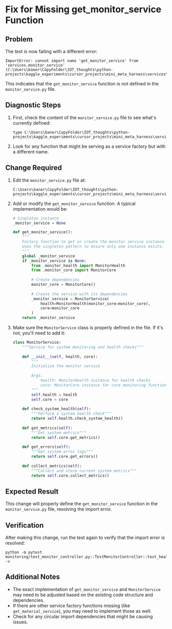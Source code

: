# Fix for Missing get_monitor_service Function

## Problem
The test is now failing with a different error:
```
ImportError: cannot import name 'get_monitor_service' from 'services.monitor_service' (C:\Users\baner\CopyFolder\IOT_thoughts\python-projects\kaggle_experiments\cursor_projects\mini_meta_harness\services\monitor_service.py)
```

This indicates that the `get_monitor_service` function is not defined in the `monitor_service.py` file.

## Diagnostic Steps

1. First, check the content of the `monitor_service.py` file to see what's currently defined:
   ```
   type C:\Users\baner\CopyFolder\IOT_thoughts\python-projects\kaggle_experiments\cursor_projects\mini_meta_harness\services\monitor_service.py
   ```

2. Look for any function that might be serving as a service factory but with a different name.

## Change Required

1. Edit the `monitor_service.py` file at:
   ```
   C:\Users\baner\CopyFolder\IOT_thoughts\python-projects\kaggle_experiments\cursor_projects\mini_meta_harness\services\monitor_service.py
   ```

2. Add or modify the `get_monitor_service` function. A typical implementation would be:
   ```python
   # Singleton instance
   _monitor_service = None

   def get_monitor_service():
       """
       Factory function to get or create the monitor service instance.
       Uses the singleton pattern to ensure only one instance exists.
       """
       global _monitor_service
       if _monitor_service is None:
           from .monitor_health import MonitorHealth
           from .monitor_core import MonitorCore
           
           # Create dependencies
           monitor_core = MonitorCore()
           
           # Create the service with its dependencies
           _monitor_service = MonitorService(
               health=MonitorHealth(monitor_core=monitor_core),
               core=monitor_core
           )
       return _monitor_service
   ```

3. Make sure the `MonitorService` class is properly defined in the file. If it's not, you'll need to add it:
   ```python
   class MonitorService:
       """Service for system monitoring and health checks"""
       
       def __init__(self, health, core):
           """
           Initialize the monitor service
           
           Args:
               health: MonitorHealth instance for health checks
               core: MonitorCore instance for core monitoring functionality
           """
           self.health = health
           self.core = core
       
       def check_system_health(self):
           """Perform a system health check"""
           return self.health.check_system_health()
       
       def get_metrics(self):
           """Get system metrics"""
           return self.core.get_metrics()
       
       def get_errors(self):
           """Get system error logs"""
           return self.core.get_errors()
       
       def collect_metrics(self):
           """Collect and store current system metrics"""
           return self.core.collect_metrics()
   ```

## Expected Result
This change will properly define the `get_monitor_service` function in the `monitor_service.py` file, resolving the import error.

## Verification
After making this change, run the test again to verify that the import error is resolved:
```
python -m pytest monitoring/test_monitor_controller.py::TestMonitorController::test_health_check_endpoint -v
```

## Additional Notes
- The exact implementation of `get_monitor_service` and `MonitorService` may need to be adjusted based on the existing code structure and dependencies.
- If there are other service factory functions missing (like `get_material_service`), you may need to implement those as well.
- Check for any circular import dependencies that might be causing issues. 
